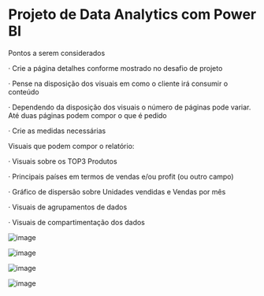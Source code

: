 # Projeto de Data Analytics com Power BI

Pontos a serem considerados

· Crie a página detalhes conforme mostrado no desafio de projeto

· Pense na disposição dos visuais em como o cliente irá consumir o conteúdo

· Dependendo da disposição dos visuais o número de páginas pode variar. Até duas páginas podem compor o que é pedido

· Crie as medidas necessárias

Visuais que podem compor o relatório:

· Visuais sobre os TOP3 Produtos

· Principais países em termos de vendas e/ou profit (ou outro campo)

· Gráfico de dispersão sobre Unidades vendidas e Vendas por mês

· Visuais de agrupamentos de dados

· Visuais de compartimentação dos dados

![image](https://github.com/user-attachments/assets/cfa0da34-efed-43cc-b362-d487d799cb42)

![image](https://github.com/user-attachments/assets/370f26ca-4e98-4b71-9335-2854f89fb86b)

![image](https://github.com/user-attachments/assets/63791956-4d49-451b-ba3a-aeef776d99c4)

![image](https://github.com/user-attachments/assets/b98b8ed7-a6e9-4732-98ee-4db675f89840)